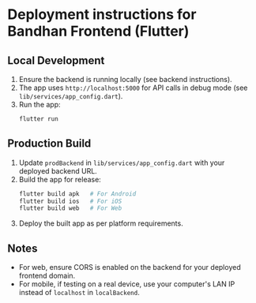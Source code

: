 # Deployment instructions for Bandhan Frontend (Flutter)

## Local Development

1. Ensure the backend is running locally (see backend instructions).
2. The app uses `http://localhost:5000` for API calls in debug mode (see `lib/services/app_config.dart`).
3. Run the app:
   ```sh
   flutter run
   ```

## Production Build

1. Update `prodBackend` in `lib/services/app_config.dart` with your deployed backend URL.
2. Build the app for release:
   ```sh
   flutter build apk   # For Android
   flutter build ios   # For iOS
   flutter build web   # For Web
   ```
3. Deploy the built app as per platform requirements.

## Notes
- For web, ensure CORS is enabled on the backend for your deployed frontend domain.
- For mobile, if testing on a real device, use your computer's LAN IP instead of `localhost` in `localBackend`.
